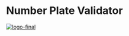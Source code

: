 # Number Plate Validator

[
![logo-final](https://user-images.githubusercontent.com/30459983/87308358-c8b42d80-c523-11ea-8087-c018d5bbada6.png)
](url)
